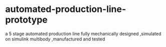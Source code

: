 # automated-production-line-prototype
 a 5 stage automated production line fully  mechanically designed ,simulated on simulink multibody ,manufactured and tested
